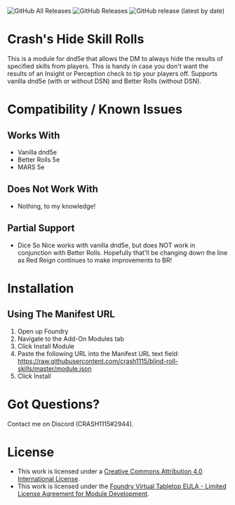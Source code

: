 ![GitHub All Releases](https://img.shields.io/github/downloads/crash1115/blind-roll-skills/total) ![GitHub Releases](https://img.shields.io/github/downloads/crash1115/blind-roll-skills/latest/total) ![GitHub release (latest by date)](https://img.shields.io/github/v/release/crash1115/blind-roll-skills?label=latest%20version)

# Crash's Hide Skill Rolls
This is a module for dnd5e that allows the DM to always hide the results of specified skills from players. This is handy in case you don't want the results of an Insight or Perception check to tip your players off. Supports vanilla dnd5e (with or without DSN) and Better Rolls (without DSN).

# Compatibility / Known Issues
## Works With
- Vanilla dnd5e
- Better Rolls 5e
- MARS 5e

## Does Not Work With
- Nothing, to my knowledge!

## Partial Support
- Dice So Nice works with vanilla dnd5e, but does NOT work in conjunction with Better Rolls. Hopefully that'll be changing down the line as Red Reign continues to make improvements to BR!

# Installation
## Using The Manifest URL
1. Open up Foundry
2. Navigate to the Add-On Modules tab
3. Click Install Module
4. Paste the following URL into the Manifest URL text field: https://raw.githubusercontent.com/crash1115/blind-roll-skills/master/module.json
5. Click Install

# Got Questions?
Contact me on Discord (CRASH1115#2944).

# License
- This work is licensed under a [Creative Commons Attribution 4.0 International License](https://creativecommons.org/licenses/by/4.0/legalcode).
- This work is licensed under the [Foundry Virtual Tabletop EULA - Limited License Agreement for Module Development](https://foundryvtt.com/article/license/).
